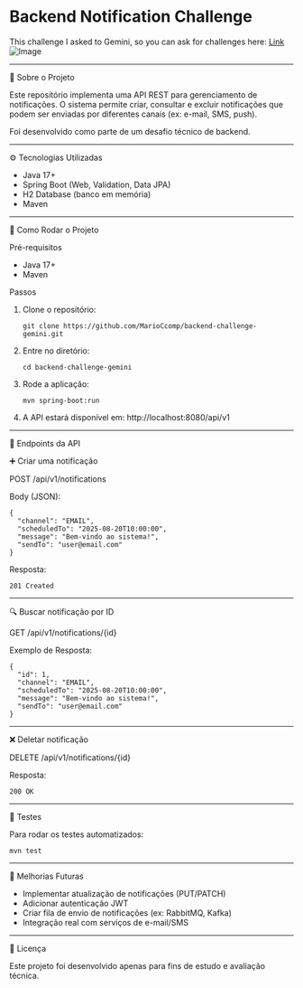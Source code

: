 # Backend Notification Challenge

This challenge I asked to Gemini, so you can ask for challenges here:
[Link](https://gemini.google.com/)
![Image](https://img.freepik.com/vetores-gratis/sino-de-notificacao-azul-com-uma-notificacao_78370-6899.jpg?semt=ais_hybrid&w=740)

------------------------------------------------------------------------

📌 Sobre o Projeto

Este repositório implementa uma API REST para gerenciamento de
notificações.
O sistema permite criar, consultar e excluir notificações que podem ser
enviadas por diferentes canais (ex: e-mail, SMS, push).

Foi desenvolvido como parte de um desafio técnico de backend.

------------------------------------------------------------------------

⚙️ Tecnologias Utilizadas

-   Java 17+
-   Spring Boot (Web, Validation, Data JPA)
-   H2 Database (banco em memória)
-   Maven

------------------------------------------------------------------------

🚀 Como Rodar o Projeto

Pré-requisitos

-   Java 17+
-   Maven

Passos

1.  Clone o repositório:

        git clone https://github.com/MarioCcomp/backend-challenge-gemini.git

2.  Entre no diretório:

        cd backend-challenge-gemini

3.  Rode a aplicação:

        mvn spring-boot:run

4.  A API estará disponível em: http://localhost:8080/api/v1

------------------------------------------------------------------------

📡 Endpoints da API

➕ Criar uma notificação

POST /api/v1/notifications

Body (JSON):

    {
      "channel": "EMAIL",
      "scheduledTo": "2025-08-20T10:00:00",
      "message": "Bem-vindo ao sistema!",
      "sendTo": "user@email.com"
    }

Resposta:

    201 Created

------------------------------------------------------------------------

🔍 Buscar notificação por ID

GET /api/v1/notifications/{id}

Exemplo de Resposta:

    {
      "id": 1,
      "channel": "EMAIL",
      "scheduledTo": "2025-08-20T10:00:00",
      "message": "Bem-vindo ao sistema!",
      "sendTo": "user@email.com"
    }

------------------------------------------------------------------------

❌ Deletar notificação

DELETE /api/v1/notifications/{id}

Resposta:

    200 OK

------------------------------------------------------------------------

🧪 Testes

Para rodar os testes automatizados:

    mvn test

------------------------------------------------------------------------

📌 Melhorias Futuras

-   Implementar atualização de notificações (PUT/PATCH)
-   Adicionar autenticação JWT
-   Criar fila de envio de notificações (ex: RabbitMQ, Kafka)
-   Integração real com serviços de e-mail/SMS

------------------------------------------------------------------------

📜 Licença

Este projeto foi desenvolvido apenas para fins de estudo e avaliação
técnica.

